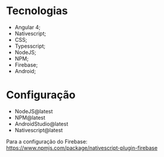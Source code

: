 # Tecnologias
 * Angular 4;
 * Nativescript;
 * CSS;
 * Typesscript;
 * NodeJS;
 * NPM;
 * Firebase;
 * Android;

 # Configuração
 - NodeJS@latest
 - NPM@latest
 - AndroidStudio@latest
 - Nativescript@latest

 Para a configuração do Firebase:
    https://www.npmjs.com/package/nativescript-plugin-firebase
